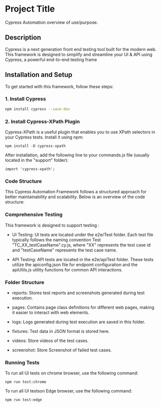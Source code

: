 # Project Title

Cypress Automation overview of use/purpose.

## Description

Cypress is a next generation front end testing tool built for the modern web. This framework is designed to simplify and streamline your UI & API using Cypress, a powerful end-to-end testing frame

## Installation and Setup

To get started with this framework, follow these steps:

### 1. Install Cypress

```bash
npm install cypress --save-dev
```
### 2. Install Cypress-XPath Plugin
Cypress-XPath is a useful plugin that enables you to use XPath selectors in your Cypress tests. Install it using npm:
```
npm install -D cypress-xpath
```
After installation, add the following line to your commands.js file (usually located in the "support" folder):
```
import 'cypress-xpath';
```
### Code Structure
This Cypress Automation Framework follows a structured approach for better maintainability and scalability. Below is an overview of the code structure:
### Comprehensive Testing
This framework is designed to support testing :

- UI Testing: UI tests are located under the e2e/Test folder. Each test file typically follows the naming convention Test "TC_XX_testCaseName".cy.js, where "XX" represents the test case id and "testCaseName" represents the test case name.

- API Testing: API tests are located in the e2e/apiTest folder. These tests utilize the apiconfig.json file for endpoint configuration and the apiUtils.js utility functions for common API interactions.

### Folder Structure

- reports: Stores test reports and screenshots generated during test execution.

- pages: Contains page class definitions for different web pages, making it easier to interact with web elements.

- logs: Logs generated during test execution are saved in this folder.

- fixtures: Test data in JSON format is stored here.

- videos: Store videos of the test cases.

- screenshot: Store Screenshot of failed test cases.
  

### Running Tests
To run all UI tests on chrome browser, use the following command:
```
npm run test:chrome
```
To run all UI testson Edge browser, use the following command:
```
npm run test:edge
```
